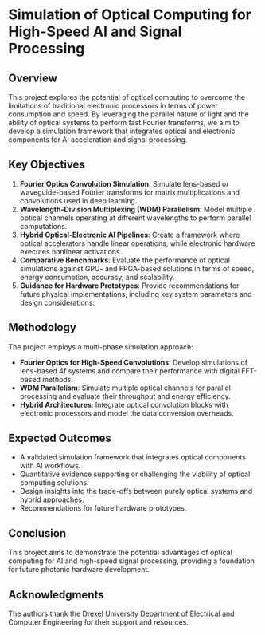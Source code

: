 # Simulation of Optical Computing for High-Speed AI and Signal Processing

## Overview
This project explores the potential of optical computing to overcome the limitations of traditional electronic processors in terms of power consumption and speed. By leveraging the parallel nature of light and the ability of optical systems to perform fast Fourier transforms, we aim to develop a simulation framework that integrates optical and electronic components for AI acceleration and signal processing.

## Key Objectives
1. **Fourier Optics Convolution Simulation**: Simulate lens-based or waveguide-based Fourier transforms for matrix multiplications and convolutions used in deep learning.
2. **Wavelength-Division Multiplexing (WDM) Parallelism**: Model multiple optical channels operating at different wavelengths to perform parallel computations.
3. **Hybrid Optical-Electronic AI Pipelines**: Create a framework where optical accelerators handle linear operations, while electronic hardware executes nonlinear activations.
4. **Comparative Benchmarks**: Evaluate the performance of optical simulations against GPU- and FPGA-based solutions in terms of speed, energy consumption, accuracy, and scalability.
5. **Guidance for Hardware Prototypes**: Provide recommendations for future physical implementations, including key system parameters and design considerations.

## Methodology
The project employs a multi-phase simulation approach:
- **Fourier Optics for High-Speed Convolutions**: Develop simulations of lens-based 4f systems and compare their performance with digital FFT-based methods.
- **WDM Parallelism**: Simulate multiple optical channels for parallel processing and evaluate their throughput and energy efficiency.
- **Hybrid Architectures**: Integrate optical convolution blocks with electronic processors and model the data conversion overheads.

## Expected Outcomes
- A validated simulation framework that integrates optical components with AI workflows.
- Quantitative evidence supporting or challenging the viability of optical computing solutions.
- Design insights into the trade-offs between purely optical systems and hybrid approaches.
- Recommendations for future hardware prototypes.

## Conclusion
This project aims to demonstrate the potential advantages of optical computing for AI and high-speed signal processing, providing a foundation for future photonic hardware development.

## Acknowledgments
The authors thank the Drexel University Department of Electrical and Computer Engineering for their support and resources.
